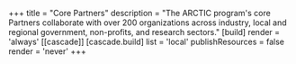 +++
title = "Core Partners"
description = "The ARCTIC program's core Partners collaborate with over 200 organizations across industry, local and regional government, non-profits, and research sectors."
[build]
  render = 'always'
[[cascade]]
  [cascade.build]
    list = 'local'
    publishResources = false
    render = 'never'
+++